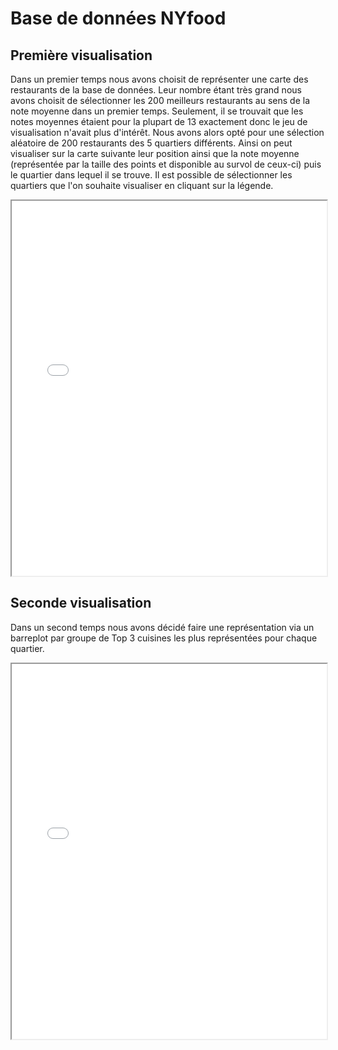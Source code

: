 # Base de données NYfood

## Première visualisation
Dans un premier temps nous avons choisit de représenter une carte des restaurants de la base de données. Leur nombre étant très grand nous avons choisit de sélectionner les 200 meilleurs restaurants au sens de la note moyenne dans un premier temps. Seulement, il se trouvait que les notes moyennes étaient pour la plupart de 13 exactement donc le jeu de visualisation n'avait plus d'intérêt. Nous avons alors opté pour une sélection aléatoire de 200 restaurants des 5 quartiers différents. Ainsi on peut visualiser sur la carte suivante leur position ainsi que la note moyenne (représentée par la taille des points et disponible au survol de ceux-ci) puis le quartier dans lequel il se trouve. Il est possible de sélectionner les quartiers que l'on souhaite visualiser en cliquant sur la légende.
<iframe src="NYfood_map.html" class="is-fullwidth" height="600px" width="100%" ></iframe>

## Seconde visualisation
Dans un second temps nous avons décidé faire une représentation via un barreplot par groupe de Top 3 cuisines les plus représentées pour chaque quartier.
<iframe src="docs/top_cuisine.html" class="is-fullwidth" height="600px" width="100%"></iframe>